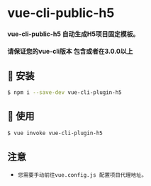 # vue-cli-public-h5

#### vue-cli-public-h5 自动生成H5项目固定模板。</br>
#### 请保证您的vue-cli版本 包含或者在3.0.0以上

## 🚀 安装
```bash
$ npm i --save-dev vue-cli-plugin-h5
```

## 🚀 使用
```bash
$ vue invoke vue-cli-plugin-h5
```

## 注意
- `您需要手动前往vue.config.js 配置项目代理地址。` 

